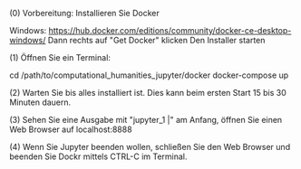 (0) Vorbereitung: Installieren Sie Docker

Windows: https://hub.docker.com/editions/community/docker-ce-desktop-windows/
Dann rechts auf "Get Docker" klicken
Den Installer starten

(1) Öffnen Sie ein Terminal:

cd /path/to/computational_humanities_jupyter/docker
docker-compose up

(2) Warten Sie bis alles installiert ist. Dies kann beim ersten Start 15 bis 30 Minuten dauern.

(3) Sehen Sie eine Ausgabe mit "jupyter_1  |" am Anfang, öffnen Sie einen Web Browser auf localhost:8888

(4) Wenn Sie Jupyter beenden wollen, schließen Sie den Web Browser und beenden Sie Dockr mittels CTRL-C im Terminal.
